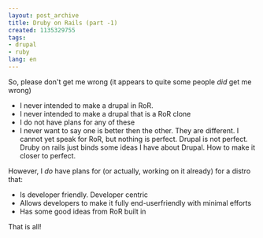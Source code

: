 ```yaml
---
layout: post_archive
title: Druby on Rails (part -1)
created: 1135329755
tags:
- drupal
- ruby
lang: en
---
```

So, please don't get me wrong (it appears to quite some people <em>did</em> get me wrong) 

<ul>
  <li>I never intended to make a drupal in RoR.</li>
  <li>I never intended to make a drupal that is a RoR clone</li>
  <li>I do not have plans for any of these</li>
  <li>I never want to say one is better then the other. They are different. I cannot yet speak for RoR, but nothing is perfect. Drupal is not perfect. Druby on rails just binds some ideas I have about Drupal. How to make it closer to perfect.</li>
</ul>

However, I <em>do</em> have plans for (or actually, working on it already) for a distro that:

<ul>
  <li>Is developer friendly. Developer centric</li>
  <li>Allows developers to make it fully end-userfriendly with minimal efforts</li>
  <li>Has some good ideas from RoR built in</li>
</ul>

That is all!
